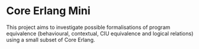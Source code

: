 # Core Erlang Mini

This project aims to investigate possible formalisations of program equivalence (behavioural, contextual, CIU equivalence and logical relations) using a small subset of Core Erlang.
